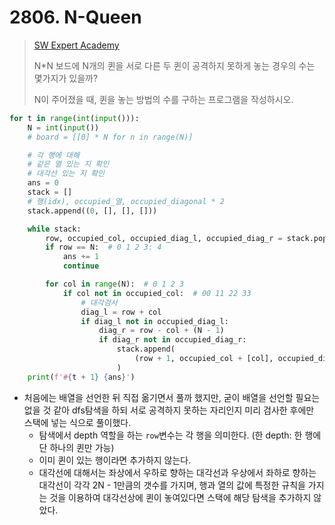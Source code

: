 # 2806. N-Queen

> [SW Expert Academy](https://swexpertacademy.com/main/code/problem/problemDetail.do?contestProbId=AV7GKs06AU0DFAXB&categoryId=AV7GKs06AU0DFAXB&categoryType=CODE&problemTitle=n-q&orderBy=FIRST_REG_DATETIME&selectCodeLang=ALL&select-1=&pageSize=10&pageIndex=1)
>
> N*N 보드에 N개의 퀸을 서로 다른 두 퀸이 공격하지 못하게 놓는 경우의 수는 몇가지가 있을까?
>
> N이 주어졌을 때, 퀸을 놓는 방법의 수를 구하는 프로그램을 작성하시오.

```python
for t in range(int(input())):
    N = int(input())
    # board = [[0] * N for n in range(N)]

    # 각 행에 대해
    # 같은 열 있는 지 확인
    # 대각선 있는 지 확인
    ans = 0
    stack = []
    # 행(idx), occupied_열, occupied_diagonal * 2
    stack.append((0, [], [], []))

    while stack:
        row, occupied_col, occupied_diag_l, occupied_diag_r = stack.pop()
        if row == N:  # 0 1 2 3: 4
            ans += 1
            continue

        for col in range(N):  # 0 1 2 3
            if col not in occupied_col:  # 00 11 22 33
                # 대각검사
                diag_l = row + col
                if diag_l not in occupied_diag_l:
                    diag_r = row - col + (N - 1)
                    if diag_r not in occupied_diag_r:
                        stack.append(
                            (row + 1, occupied_col + [col], occupied_diag_l + [diag_l], occupied_diag_r + [diag_r])
                        )
    print(f'#{t + 1} {ans}')
```

- 처음에는 배열을 선언한 뒤 직접 옮기면서 풀까 했지만, 굳이 배열을 선언할 필요는 없을 것 같아 dfs탐색을 하되 서로 공격하지 못하는 자리인지 미리 검사한 후에만 스택에 넣는 식으로 풀이했다.
  - 탐색에서 depth 역할을 하는 `row`변수는 각 행을 의미한다. (한 depth: 한 행에 단 하나의 퀸만 가능)
  - 이미 퀸이 있는 행이라면 추가하지 않는다.
  - 대각선에 대해서는 좌상에서 우하로 향하는 대각선과 우상에서 좌하로 향하는 대각선이 각각 2N - 1만큼의 갯수를 가지며, 행과 열의 값에 특정한 규칙을 가지는 것을 이용하여 대각선상에 퀸이 놓여있다면 스택에 해당 탐색을 추가하지 않았다.

